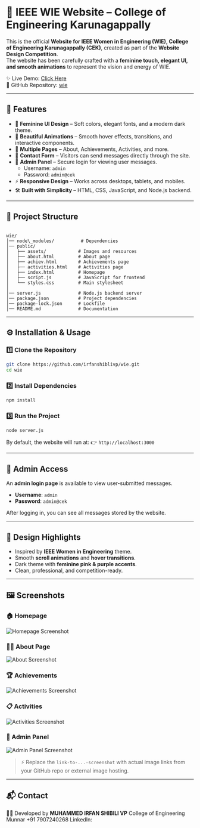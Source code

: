 
# 🌸 IEEE WIE Website – College of Engineering Karunagappally

This is the official **Website for IEEE Women in Engineering (WIE), College of Engineering Karunagappally (CEK)**, created as part of the **Website Design Competition**.  
The website has been carefully crafted with a **feminine touch, elegant UI, and smooth animations** to represent the vision and energy of WIE.

✨ Live Demo: [Click Here](https://wiesbcek.onrender.com)  
📂 GitHub Repository: [wie](https://github.com/irfanshiblivp/wie)

---

## 🚀 Features

- 🌸 **Feminine UI Design** – Soft colors, elegant fonts, and a modern dark theme.  
- 🎨 **Beautiful Animations** – Smooth hover effects, transitions, and interactive components.  
- 📂 **Multiple Pages** – About, Achievements, Activities, and more.  
- 📨 **Contact Form** – Visitors can send messages directly through the site.  
- 🔑 **Admin Panel** – Secure login for viewing user messages.  
  - Username: `admin`  
  - Password: `admin@cek`  
- ⚡ **Responsive Design** – Works across desktops, tablets, and mobiles.  
- 🛠️ **Built with Simplicity** – HTML, CSS, JavaScript, and Node.js backend.

---

## 📁 Project Structure

```

wie/
│── node\_modules/          # Dependencies
│── public/
│   ├── assets/            # Images and resources
│   ├── about.html         # About page
│   ├── achiev.html        # Achievements page
│   ├── activities.html    # Activities page
│   ├── index.html         # Homepage
│   ├── script.js          # JavaScript for frontend
│   └── styles.css         # Main stylesheet
│
│── server.js              # Node.js backend server
│── package.json           # Project dependencies
│── package-lock.json      # Lockfile
│── README.md              # Documentation

````

---

## ⚙️ Installation & Usage

### 1️⃣ Clone the Repository
```bash
git clone https://github.com/irfanshiblivp/wie.git
cd wie
````

### 2️⃣ Install Dependencies

```bash
npm install
```

### 3️⃣ Run the Project

```bash
node server.js
```

By default, the website will run at:
👉 `http://localhost:3000`

---

## 🔑 Admin Access

An **admin login page** is available to view user-submitted messages.

* **Username**: `admin`
* **Password**: `admin@cek`

After logging in, you can see all messages stored by the website.

---

## 🎨 Design Highlights

* Inspired by **IEEE Women in Engineering** theme.
* Smooth **scroll animations** and **hover transitions**.
* Dark theme with **feminine pink & purple accents**.
* Clean, professional, and competition-ready.

---

## 🖼️ Screenshots

### 🏠 Homepage

![Homepage Screenshot](link-to-homepage-screenshot)

### 👩‍💻 About Page

![About Screenshot](link-to-about-screenshot)

### 🏆 Achievements

![Achievements Screenshot](link-to-achievements-screenshot)

### 📋 Activities

![Activities Screenshot](link-to-activities-screenshot)

### 🔑 Admin Panel

![Admin Panel Screenshot](link-to-admin-screenshot)

> ⚡ Replace the `link-to-...-screenshot` with actual image links from your GitHub repo or external image hosting.

---

## 📬 Contact

👩‍💻 Developed by **MUHAMMED IRFAN SHIBILI VP**
College of Engineering Munnar
+91 7907240268
LinkedIn: 
